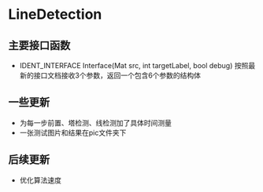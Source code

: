 # LineDetection
## 主要接口函数
* IDENT_INTERFACE Interface(Mat src, int targetLabel, bool debug) 按照最新的接口文档接收3个参数，返回一个包含6个参数的结构体

## 一些更新
* 为每一步前置、塔检测、线检测加了具体时间测量
* 一张测试图片和结果在pic文件夹下

## 后续更新
* 优化算法速度